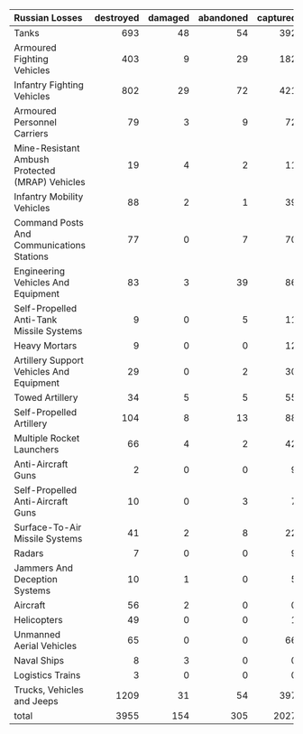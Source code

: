 | Russian Losses                                   |   destroyed |   damaged |   abandoned |   captured |   total |
|:-------------------------------------------------|------------:|----------:|------------:|-----------:|--------:|
| Tanks                                            |         693 |        48 |          54 |        392 |    1187 |
| Armoured Fighting Vehicles                       |         403 |         9 |          29 |        182 |     623 |
| Infantry Fighting Vehicles                       |         802 |        29 |          72 |        421 |    1324 |
| Armoured Personnel Carriers                      |          79 |         3 |           9 |         72 |     163 |
| Mine-Resistant Ambush Protected  (MRAP) Vehicles |          19 |         4 |           2 |         11 |      36 |
| Infantry Mobility Vehicles                       |          88 |         2 |           1 |         39 |     130 |
| Command Posts And Communications Stations        |          77 |         0 |           7 |         70 |     154 |
| Engineering Vehicles And Equipment               |          83 |         3 |          39 |         86 |     211 |
| Self-Propelled Anti-Tank Missile Systems         |           9 |         0 |           5 |         11 |      25 |
| Heavy Mortars                                    |           9 |         0 |           0 |         12 |      21 |
| Artillery Support Vehicles And Equipment         |          29 |         0 |           2 |         30 |      61 |
| Towed Artillery                                  |          34 |         5 |           5 |         55 |      99 |
| Self-Propelled Artillery                         |         104 |         8 |          13 |         88 |     213 |
| Multiple Rocket Launchers                        |          66 |         4 |           2 |         42 |     114 |
| Anti-Aircraft Guns                               |           2 |         0 |           0 |          9 |      11 |
| Self-Propelled Anti-Aircraft Guns                |          10 |         0 |           3 |          7 |      20 |
| Surface-To-Air Missile Systems                   |          41 |         2 |           8 |         22 |      73 |
| Radars                                           |           7 |         0 |           0 |          9 |      16 |
| Jammers And Deception Systems                    |          10 |         1 |           0 |          5 |      16 |
| Aircraft                                         |          56 |         2 |           0 |          0 |      58 |
| Helicopters                                      |          49 |         0 |           0 |          1 |      50 |
| Unmanned Aerial Vehicles                         |          65 |         0 |           0 |         66 |     131 |
| Naval Ships                                      |           8 |         3 |           0 |          0 |      11 |
| Logistics Trains                                 |           3 |         0 |           0 |          0 |       3 |
| Trucks, Vehicles and Jeeps                       |        1209 |        31 |          54 |        397 |    1691 |
| total                                            |        3955 |       154 |         305 |       2027 |    6441 |